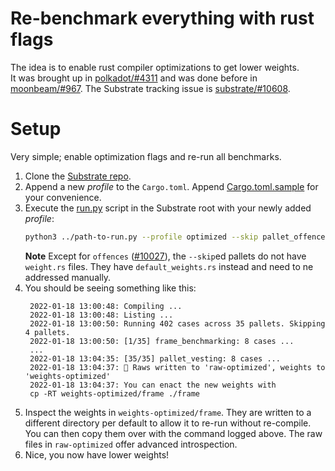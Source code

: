 # Re-benchmark everything with rust flags

The idea is to enable rust compiler optimizations to get lower weights.  
It was brought up in [polkadot/#4311](https://github.com/paritytech/polkadot/issues/4311) and was done before in [moonbeam/#967](https://github.com/PureStake/moonbeam/pull/967). 
The Substrate tracking issue is [substrate/#10608](https://github.com/paritytech/substrate/issues/10608).

# Setup

Very simple; enable optimization flags and re-run all benchmarks.

1. Clone the [Substrate repo](https://github.com/paritytech/substrate).
2. Append a new *profile* to the `Cargo.toml`. Append [Cargo.toml.sample](Cargo.toml.sample) for your convenience.
3. Execute the [run.py](run.py) script in the Substrate root with your newly added *profile*:
	```sh
	python3 ../path-to-run.py --profile optimized --skip pallet_offences pallet_mmr pallet_babe pallet_grandpa
	```
	**Note** Except for `offences` ([#10027](https://github.com/paritytech/substrate/issues/10027)), the `--skip`ed pallets do not have `weight.rs` files. They have `default_weights.rs` instead and need to ne addressed manually.
4. You should be seeing something like this:
   ```pre
	2022-01-18 13:00:48: Compiling ...
	2022-01-18 13:00:48: Listing ...
	2022-01-18 13:00:50: Running 402 cases across 35 pallets. Skipping 4 pallets.
	2022-01-18 13:00:50: [1/35] frame_benchmarking: 8 cases ...
	...
	2022-01-18 13:04:35: [35/35] pallet_vesting: 8 cases ...
	2022-01-18 13:04:37: 🎉 Raws written to 'raw-optimized', weights to 'weights-optimized'
	2022-01-18 13:04:37: You can enact the new weights with
	cp -RT weights-optimized/frame ./frame
   ```
5. Inspect the weights in `weights-optimized/frame`. They are written to a different directory per default to allow it to re-run without re-compile. You can then copy them over with the command logged above.
The raw files in `raw-optimized` offer advanced introspection.
1. Nice, you now have lower weights!
